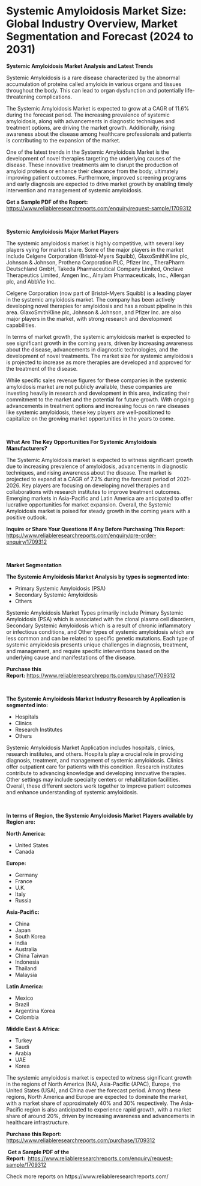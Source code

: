 <p><h1>Systemic Amyloidosis Market Size: Global Industry Overview, Market Segmentation and Forecast (2024 to 2031)</h1></p><p><strong>Systemic Amyloidosis Market Analysis and Latest Trends</strong></p>
<p><p>Systemic Amyloidosis is a rare disease characterized by the abnormal accumulation of proteins called amyloids in various organs and tissues throughout the body. This can lead to organ dysfunction and potentially life-threatening complications.</p><p>The Systemic Amyloidosis Market is expected to grow at a CAGR of 11.6% during the forecast period. The increasing prevalence of systemic amyloidosis, along with advancements in diagnostic techniques and treatment options, are driving the market growth. Additionally, rising awareness about the disease among healthcare professionals and patients is contributing to the expansion of the market.</p><p>One of the latest trends in the Systemic Amyloidosis Market is the development of novel therapies targeting the underlying causes of the disease. These innovative treatments aim to disrupt the production of amyloid proteins or enhance their clearance from the body, ultimately improving patient outcomes. Furthermore, improved screening programs and early diagnosis are expected to drive market growth by enabling timely intervention and management of systemic amyloidosis.</p></p>
<p><strong>Get a Sample PDF of the Report:&nbsp;</strong> <a href="https://www.reliableresearchreports.com/enquiry/request-sample/1709312">https://www.reliableresearchreports.com/enquiry/request-sample/1709312</a></p>
<p>&nbsp;</p>
<p><strong>Systemic Amyloidosis Major Market Players</strong></p>
<p><p>The systemic amyloidosis market is highly competitive, with several key players vying for market share. Some of the major players in the market include Celgene Corporation (Bristol-Myers Squibb), GlaxoSmithKline plc, Johnson & Johnson, Prothena Corporation PLC, Pfizer Inc., TheraPharm Deutschland GmbH, Takeda Pharmaceutical Company Limited, Onclave Therapeutics Limited, Amgen Inc., Alnylam Pharmaceuticals, Inc., Allergan plc, and AbbVie Inc.</p><p>Celgene Corporation (now part of Bristol-Myers Squibb) is a leading player in the systemic amyloidosis market. The company has been actively developing novel therapies for amyloidosis and has a robust pipeline in this area. GlaxoSmithKline plc, Johnson & Johnson, and Pfizer Inc. are also major players in the market, with strong research and development capabilities.</p><p>In terms of market growth, the systemic amyloidosis market is expected to see significant growth in the coming years, driven by increasing awareness about the disease, advancements in diagnostic technologies, and the development of novel treatments. The market size for systemic amyloidosis is projected to increase as more therapies are developed and approved for the treatment of the disease.</p><p>While specific sales revenue figures for these companies in the systemic amyloidosis market are not publicly available, these companies are investing heavily in research and development in this area, indicating their commitment to the market and the potential for future growth. With ongoing advancements in treatment options and increasing focus on rare diseases like systemic amyloidosis, these key players are well-positioned to capitalize on the growing market opportunities in the years to come.</p></p>
<p>&nbsp;</p>
<p><strong>What Are The Key Opportunities For Systemic Amyloidosis Manufacturers?</strong></p>
<p><p>The Systemic Amyloidosis market is expected to witness significant growth due to increasing prevalence of amyloidosis, advancements in diagnostic techniques, and rising awareness about the disease. The market is projected to expand at a CAGR of 7.2% during the forecast period of 2021-2026. Key players are focusing on developing novel therapies and collaborations with research institutes to improve treatment outcomes. Emerging markets in Asia-Pacific and Latin America are anticipated to offer lucrative opportunities for market expansion. Overall, the Systemic Amyloidosis market is poised for steady growth in the coming years with a positive outlook.</p></p>
<p><strong>Inquire or Share Your Questions If Any Before Purchasing This Report:</strong> <a href="https://www.reliableresearchreports.com/enquiry/pre-order-enquiry/1709312">https://www.reliableresearchreports.com/enquiry/pre-order-enquiry/1709312</a></p>
<p>&nbsp;</p>
<p><strong>Market Segmentation</strong></p>
<p><strong>The Systemic Amyloidosis Market Analysis by types is segmented into:</strong></p>
<p><ul><li>Primary Systemic Amyloidosis (PSA)</li><li>Secondary Systemic Amyloidosis</li><li>Others</li></ul></p>
<p><p>Systemic Amyloidosis Market Types primarily include Primary Systemic Amyloidosis (PSA) which is associated with the clonal plasma cell disorders, Secondary Systemic Amyloidosis which is a result of chronic inflammatory or infectious conditions, and Other types of systemic amyloidosis which are less common and can be related to specific genetic mutations. Each type of systemic amyloidosis presents unique challenges in diagnosis, treatment, and management, and require specific interventions based on the underlying cause and manifestations of the disease.</p></p>
<p><strong>Purchase this Report:&nbsp;</strong><a href="https://www.reliableresearchreports.com/purchase/1709312">https://www.reliableresearchreports.com/purchase/1709312</a></p>
<p>&nbsp;</p>
<p><strong>The Systemic Amyloidosis Market Industry Research by Application is segmented into:</strong></p>
<p><ul><li>Hospitals</li><li>Clinics</li><li>Research Institutes</li><li>Others</li></ul></p>
<p><p>Systemic Amyloidosis Market Application includes hospitals, clinics, research institutes, and others. Hospitals play a crucial role in providing diagnosis, treatment, and management of systemic amyloidosis. Clinics offer outpatient care for patients with this condition. Research institutes contribute to advancing knowledge and developing innovative therapies. Other settings may include specialty centers or rehabilitation facilities. Overall, these different sectors work together to improve patient outcomes and enhance understanding of systemic amyloidosis.</p></p>
<p>&nbsp;</p>
<p><strong>In terms of Region, the Systemic Amyloidosis Market Players available by Region are:</strong></p>
<p>
    <p> <strong> North America: </strong>
        <ul>
            <li>United States</li>
            <li>Canada</li>
        </ul>
        </p> 
    <p> <strong> Europe: </strong>
        <ul>
            <li>Germany</li>
            <li>France</li>
            <li>U.K.</li>
            <li>Italy</li>
            <li>Russia</li>
        </ul>
        </p> 
    <p> <strong> Asia-Pacific: </strong>
        <ul>
            <li>China</li>
            <li>Japan</li>
            <li>South Korea</li>
            <li>India</li>
            <li>Australia</li>
            <li>China Taiwan</li>
            <li>Indonesia</li>
            <li>Thailand</li>
            <li>Malaysia</li>
        </ul>
        </p> 
    <p> <strong> Latin America: </strong>
        <ul>
            <li>Mexico</li>
            <li>Brazil</li>
            <li>Argentina Korea</li>
            <li>Colombia</li>
        </ul>
        </p> 
    <p> <strong> Middle East & Africa: </strong>
        <ul>
            <li>Turkey</li>
            <li>Saudi</li>
            <li>Arabia</li>
            <li>UAE</li>
            <li>Korea</li>
        </ul>
    </p>
    </p>
<p><p>The systemic amyloidosis market is expected to witness significant growth in the regions of North America (NA), Asia-Pacific (APAC), Europe, the United States (USA), and China over the forecast period. Among these regions, North America and Europe are expected to dominate the market, with a market share of approximately 40% and 30% respectively. The Asia-Pacific region is also anticipated to experience rapid growth, with a market share of around 20%, driven by increasing awareness and advancements in healthcare infrastructure.</p></p>
<p><strong>Purchase this Report: </strong><a href="https://www.reliableresearchreports.com/purchase/1709312">https://www.reliableresearchreports.com/purchase/1709312</a></p>
<p>&nbsp;<strong>Get a Sample PDF of the Report:&nbsp;&nbsp;</strong><a href="https://www.reliableresearchreports.com/enquiry/request-sample/1709312">https://www.reliableresearchreports.com/enquiry/request-sample/1709312</a></p>
<p><strong></strong></p>
<p>Check more reports on https://www.reliableresearchreports.com/</p>